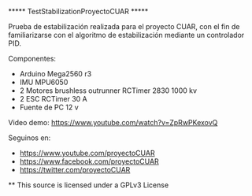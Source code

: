 ***** TestStabilizationProyectoCUAR *****

Prueba de estabilización realizada para el proyecto CUAR, con el fin de familiarizarse con el algoritmo de estabilización mediante un controlador PID.

Componentes:
- Arduino Mega2560 r3
- IMU MPU6050
- 2 Motores brushless outrunner RCTimer 2830 1000 kv
- 2 ESC RCTimer 30 A
- Fuente de PC 12 v

Video demo:
https://www.youtube.com/watch?v=ZpRwPKexovQ

Seguinos en:
- https://www.youtube.com/proyectoCUAR
- https://www.facebook.com/proyectoCUAR
- https://twitter.com/proyectoCUAR


** This source is licensed under a GPLv3 License
